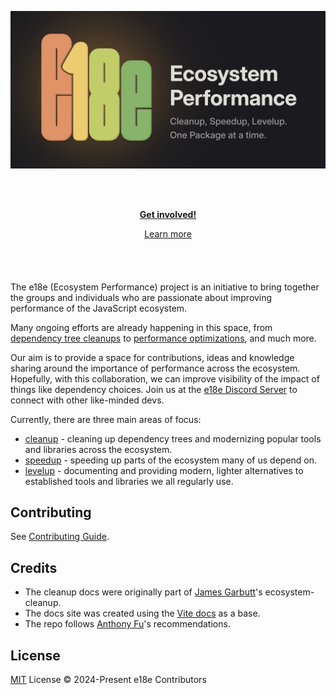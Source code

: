 ![e18e (Ecosystem Performance)](/docs/public/e18e-og-image.png)

<br><br>

<p align="center">
<a href="https://chat.e18e.dev"><b>Get involved!</b></a>
</p>
<p align="center">
 <a href="https://e18e.dev">Learn more</a>
</p>

<h4 align="center">

</h4>
<br>
<br>

The e18e (Ecosystem Performance) project is an initiative to bring together the groups and individuals who are passionate about improving performance of the JavaScript ecosystem.

Many ongoing efforts are already happening in this space, from [dependency tree cleanups](https://github.com/e18e/ecosystem-issues) to [performance optimizations](https://marvinh.dev/blog/speeding-up-javascript-ecosystem/), and much more.

Our aim is to provide a space for contributions, ideas and knowledge sharing around the importance of performance across the ecosystem. Hopefully, with this collaboration, we can improve visibility of the impact of things like dependency choices. Join us at the [e18e Discord Server](https://chat.e18e.dev) to connect with other like-minded devs.

Currently, there are three main areas of focus:

- [cleanup](https://e18e.dev/guide/cleanup) - cleaning up dependency trees and modernizing popular tools and libraries across the ecosystem.
- [speedup](https://e18e.dev/guide/speedup) - speeding up parts of the ecosystem many of us depend on.
- [levelup](https://e18e.dev/guide/levelup) - documenting and providing modern, lighter alternatives to established tools and libraries we all regularly use.

## Contributing

See [Contributing Guide](https://github.com/e18e/e18e/blob/main/CONTRIBUTING.md).

## Credits

- The cleanup docs were originally part of [James Garbutt](https://github.com/43081j)'s ecosystem-cleanup.
- The docs site was created using the [Vite docs](https://vitejs.dev) as a base.
- The repo follows [Anthony Fu](https://github.com/antfu)'s recommendations.

## License

[MIT](./LICENSE) License © 2024-Present e18e Contributors
